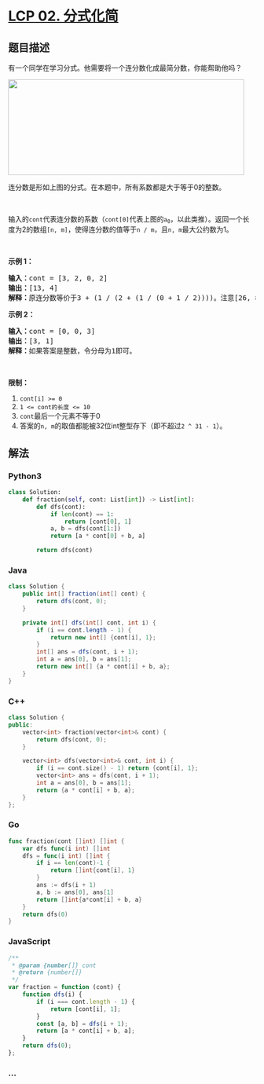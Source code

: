 # [LCP 02. 分式化简](https://leetcode.cn/problems/deep-dark-fraction)

## 题目描述

<!-- 这里写题目描述 -->

<p>有一个同学在学习分式。他需要将一个连分数化成最简分数，你能帮助他吗？</p>

<p><img alt="" src="https://fastly.jsdelivr.net/gh/doocs/leetcode@main/lcp/LCP%2002.%20分式化简/images/fraction_example_1.jpg" style="height: 195px; width: 480px;" /></p>

<p>连分数是形如上图的分式。在本题中，所有系数都是大于等于0的整数。</p>

<p> </p>

<p>输入的<code>cont</code>代表连分数的系数（<code>cont[0]</code>代表上图的<code>a<sub>0</sub></code>，以此类推）。返回一个长度为2的数组<code>[n, m]</code>，使得连分数的值等于<code>n / m</code>，且<code>n, m</code>最大公约数为1。</p>

<p> </p>

<p><strong>示例 1：</strong></p>

<pre>
<strong>输入：</strong>cont = [3, 2, 0, 2]
<strong>输出：</strong>[13, 4]
<strong>解释：</strong>原连分数等价于3 + (1 / (2 + (1 / (0 + 1 / 2))))。注意[26, 8], [-13, -4]都不是正确答案。</pre>

<p><strong>示例 2：</strong></p>

<pre>
<strong>输入：</strong>cont = [0, 0, 3]
<strong>输出：</strong>[3, 1]
<strong>解释：</strong>如果答案是整数，令分母为1即可。</pre>

<p> </p>

<p><strong>限制：</strong></p>

<ol>
	<li><code>cont[i] >= 0</code></li>
	<li><code>1 <= cont的长度 <= 10</code></li>
	<li><code>cont</code>最后一个元素不等于0</li>
	<li>答案的<code>n, m</code>的取值都能被32位int整型存下（即不超过<code>2 ^ 31 - 1</code>）。</li>
</ol>

## 解法

<!-- 这里可写通用的实现逻辑 -->

<!-- tabs:start -->

### **Python3**

<!-- 这里可写当前语言的特殊实现逻辑 -->

```python
class Solution:
    def fraction(self, cont: List[int]) -> List[int]:
        def dfs(cont):
            if len(cont) == 1:
                return [cont[0], 1]
            a, b = dfs(cont[1:])
            return [a * cont[0] + b, a]

        return dfs(cont)
```

### **Java**

<!-- 这里可写当前语言的特殊实现逻辑 -->

```java
class Solution {
    public int[] fraction(int[] cont) {
        return dfs(cont, 0);
    }

    private int[] dfs(int[] cont, int i) {
        if (i == cont.length - 1) {
            return new int[] {cont[i], 1};
        }
        int[] ans = dfs(cont, i + 1);
        int a = ans[0], b = ans[1];
        return new int[] {a * cont[i] + b, a};
    }
}
```

### **C++**

```cpp
class Solution {
public:
    vector<int> fraction(vector<int>& cont) {
        return dfs(cont, 0);
    }

    vector<int> dfs(vector<int>& cont, int i) {
        if (i == cont.size() - 1) return {cont[i], 1};
        vector<int> ans = dfs(cont, i + 1);
        int a = ans[0], b = ans[1];
        return {a * cont[i] + b, a};
    }
};
```

### **Go**

```go
func fraction(cont []int) []int {
	var dfs func(i int) []int
	dfs = func(i int) []int {
		if i == len(cont)-1 {
			return []int{cont[i], 1}
		}
		ans := dfs(i + 1)
		a, b := ans[0], ans[1]
		return []int{a*cont[i] + b, a}
	}
	return dfs(0)
}
```

### **JavaScript**

```js
/**
 * @param {number[]} cont
 * @return {number[]}
 */
var fraction = function (cont) {
    function dfs(i) {
        if (i === cont.length - 1) {
            return [cont[i], 1];
        }
        const [a, b] = dfs(i + 1);
        return [a * cont[i] + b, a];
    }
    return dfs(0);
};
```

### **...**

```

```

<!-- tabs:end -->
